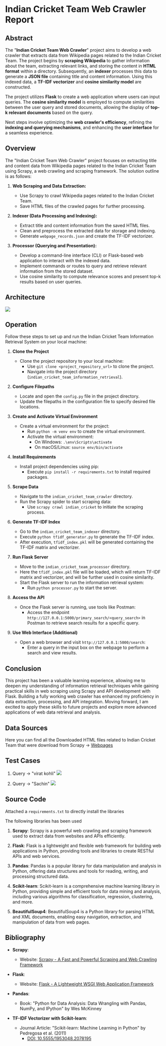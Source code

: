 # Indian Cricket Team Web Crawler Report

## Abstract

<!-- Provide a concise summary of your project's development, objectives, and next steps. -->

The "**Indian Cricket Team Web Crawler**" project aims to develop a web crawler that extracts data from Wikipedia pages related to the Indian Cricket Team. The project begins by **scraping Wikipedia** to gather information about the team, extracting relevant links, and storing the content in **HTML format** within a directory. Subsequently, an **indexer** processes this data to generate a **JSON file** containing title and content information. Using this indexed data, a **TF-IDF vectorizer** and **cosine similarity model** are constructed.

The project utilizes **Flask** to create a web application where users can input queries. The **cosine similarity model** is employed to compute similarities between the user query and stored documents, allowing the display of **top-k relevant documents** based on the query.

Next steps involve optimizing the **web crawler's efficiency**, refining the **indexing and querying mechanisms**, and enhancing the **user interface** for a seamless experience.

## Overview
<!-- Describe the solution outline, relevant literature, and the proposed system in detail. -->

The "Indian Cricket Team Web Crawler" project focuses on extracting title and content data from Wikipedia pages related to the Indian Cricket Team using Scrapy, a web crawling and scraping framework. The solution outline is as follows:

1. **Web Scraping and Data Extraction:**
   - Use Scrapy to crawl Wikipedia pages related to the Indian Cricket Team.
   - Save HTML files of the crawled pages for further processing.

2. **Indexer (Data Processing and Indexing):**
   - Extract title and content information from the saved HTML files.
   - Clean and preprocess the extracted data for storage and indexing.
   - Generate `webpage_records.json` and create the TF-IDF vectorizer.

3. **Processor (Querying and Presentation):**
   - Develop a command-line interface (CLI) or Flask-based web application to interact with the indexed data.
   - Implement commands or routes to query and retrieve relevant information from the stored dataset.
   - Use cosine similarity to compute relevance scores and present top-k results based on user queries.


<!-- ## Design -->

<!-- Explain the system capabilities, interactions, and integration aspects. -->

## Architecture

<!-- Outline the software components, interfaces, and implementation details of the system architecture. -->
![](https://github.com/patroswastik/Web_Crawler/blob/main/Images/Diagram.JPG)


## Operation

<!-- Detail the software commands, inputs required, and installation instructions. -->

Follow these steps to set up and run the Indian Cricket Team Information Retrieval System on your local machine:

1. **Clone the Project**
   - Clone the project repository to your local machine:
     - Use `git clone <project_repository_url>` to clone the project.
     - Navigate into the project directory (`indian_cricket_team_information_retrieval`).

2. **Configure Filepaths**
   - Locate and open the `config.py` file in the project directory.
   - Update the filepaths in the configuration file to specify desired file locations.

3. **Create and Activate Virtual Environment**
   - Create a virtual environment for the project:
     - Run `python -m venv env` to create the virtual environment.
     - Activate the virtual environment:
       - On Windows: `.\env\Scripts\activate`
       - On macOS/Linux: `source env/bin/activate`

4. **Install Requirements**
   - Install project dependencies using pip:
     - Execute `pip install -r requirements.txt` to install required packages.

5. **Scrape Data**
   - Navigate to the `indian_cricket_team_crawler` directory.
   - Run the Scrapy spider to start scraping data:
     - Use `scrapy crawl indian_cricket` to initiate the scraping process.

6. **Generate TF-IDF Index**
   - Go to the `indian_cricket_team_indexer` directory.
   - Execute `python tfidf_generator.py` to generate the TF-IDF index.
   - After execution, `tfidf_index.pkl` will be generated containing the TF-IDF matrix and vectorizer.

7. **Run Flask Server**
   - Move to the `indian_cricket_team_processor` directory.
   - Here the `tfidf_index.pkl` file will be loaded, which will return TF-IDF matrix and vectorizer, and will be further used in cosine similarity.
   - Start the Flask server to run the information retrieval system:
     - Run `python processor.py` to start the server.

8. **Access the API**
   - Once the Flask server is running, use tools like Postman:
     - Access the endpoint `http://127.0.0.1:5000/primary_search/<query_search>` in Postman to retrieve search results for a specific query.

9. **Use Web Interface (Additional)**
   - Open a web browser and visit `http://127.0.0.1:5000/search`:
     - Enter a query in the input box on the webpage to perform a search and view results.


## Conclusion

<!-- Summarize the results of the project, including successes, failures, outputs, and any caveats or cautions. -->

This project has been a valuable learning experience, allowing me to deepen my understanding of information retrieval techniques while gaining practical skills in web scraping using Scrapy and API development with Flask. Building a fully working web crawler has enhanced my proficiency in data extraction, processing, and API integration. Moving forward, I am excited to apply these skills to future projects and explore more advanced applications of web data retrieval and analysis.


## Data Sources

Here you can find all the Downloaded HTML files related to Indian Cricket Team that were download from Scrapy -> [Webpages](generated_files/webpages)

<!-- Provide links, downloads, or access information for any data sources used in the project. -->

## Test Cases

1. Query -> "virat kohli"
![](https://github.com/patroswastik/Web_Crawler/blob/main/Images/viratkohli.JPG)

1. Query -> "Sachin"
![](https://github.com/patroswastik/Web_Crawler/blob/main/Images/Sachin.JPG)

## Source Code

<!-- Include source code listings, documentation, and dependencies (open-source libraries or frameworks). -->
Attached a `requirements.txt` to directly install the libraries

The following libraries has been used
1. **Scrapy**: Scrapy is a powerful web crawling and scraping framework used to extract data from websites and APIs efficiently.

1. **Flask**: Flask is a lightweight and flexible web framework for building web applications in Python, providing tools and libraries to create RESTful APIs and web services.

1. **Pandas**: Pandas is a popular library for data manipulation and analysis in Python, offering data structures and tools for reading, writing, and processing structured data.

1. **Scikit-learn**: Scikit-learn is a comprehensive machine learning library in Python, providing simple and efficient tools for data mining and analysis, including various algorithms for classification, regression, clustering, and more.

1. **BeautifulSoup4**: BeautifulSoup4 is a Python library for parsing HTML and XML documents, enabling easy navigation, extraction, and manipulation of data from web pages.


## Bibliography

- **Scrapy**: 
  - Website: [Scrapy - A Fast and Powerful Scraping and Web Crawling Framework](https://scrapy.org/)

- **Flask**: 
  - Website: [Flask - A Lightweight WSGI Web Application Framework](https://flask.palletsprojects.com/)

- **Pandas**: 
  - Book: "Python for Data Analysis: Data Wrangling with Pandas, NumPy, and IPython" by Wes McKinney

- **TF-IDF Vectorizer with Scikit-learn**: 
  - Journal Article: "Scikit-learn: Machine Learning in Python" by Pedregosa et al. (2011)
    - [DOI: 10.5555/1953048.2078195](https://doi.org/10.5555/1953048.2078195)

